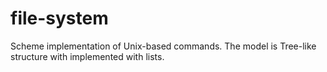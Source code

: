 # file-system
Scheme implementation of Unix-based commands. The model is Tree-like structure with implemented with lists.

